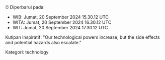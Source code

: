⏰ Diperbarui pada:
- WIB: Jumat, 20 September 2024 15.30.12 UTC
- WITA: Jumat, 20 September 2024 16.30.12 UTC
- WIT: Jumat, 20 September 2024 17.30.12 UTC

Kutipan Inspiratif:
"Our technological powers increase, but the side effects and potential hazards also escalate."


Kategori: technology

